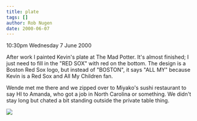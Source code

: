 ```yaml
---
title: plate
tags: []
author: Rob Nugen
date: 2000-06-07
---
```


<p class=date>10:30pm Wednesday 7 June 2000</p>

<p>After work I painted Kevin's plate at The Mad Potter.  It's almost finished; I just need to fill in the "RED SOX" with red on the bottom.  The design is a Boston Red Sox logo, but instead of "BOSTON", it says "ALL MY" because Kevin is a Red Sox and All My Children fan.

<p>Wende met me there and we zipped over to Miyako's sushi restaurant to say HI to Amanda, who got a job in North Carolina or something.  We didn't stay long but chated a bit standing outside the private table thing.

<p><img src="/images/rob/wL-ROB.gif">

